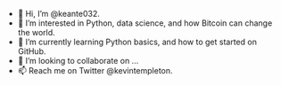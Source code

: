 - 👋 Hi, I’m @keante032.
- 👀 I’m interested in Python, data science, and how Bitcoin can change the world.
- 🌱 I’m currently learning Python basics, and how to get started on GitHub.
- 💞️ I’m looking to collaborate on ...
- 📫 Reach me on Twitter @kevintempleton.

<!---
keante032/keante032 is a ✨ special ✨ repository because its `README.md` (this file) appears on your GitHub profile.
You can click the Preview link to take a look at your changes.
--->
